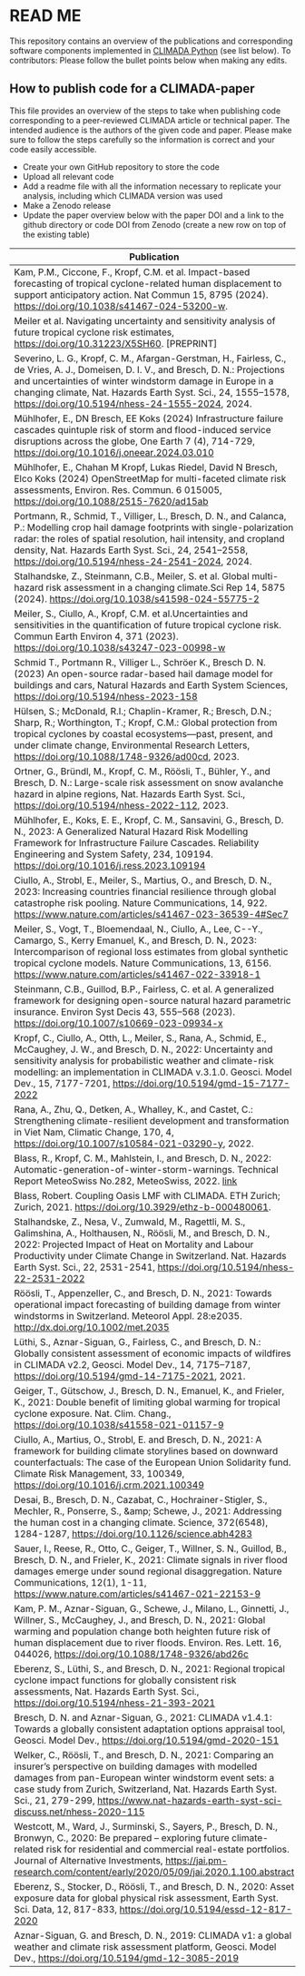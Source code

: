 # READ ME
This repository contains an overview of the publications and corresponding software components implemented in [CLIMADA Python](https://github.com/CLIMADA-project/climada_python) (see list below). 
To contributors: Please follow the bullet points below when making any edits.

## How to publish code for a CLIMADA-paper
This file provides an overview of the steps to take when publishing code corresponding to a peer-reviewed CLIMADA article or technical paper. The intended audience is the authors of the given code and paper. Please make sure to follow the steps carefully so the information is correct and your code easily accessible.

* Create your own GitHub repository to store the code
* Upload all relevant code
* Add a readme file with all the information necessary to replicate your analysis, including which CLIMADA version was used
* Make a Zenodo release
* Update the paper overview below with the paper DOI and a link to the github directory or code DOI from Zenodo (create a new row on top of the existing table)

| Publication                                                                                                                                                                                                                                                                                                                                                  | Code link                                                                                                                                                                    |
|--------------------------------------------------------------------------------------------------------------------------------------------------------------------------------------------------------------------------------------------------------------------------------------------------------------------------------------------------------------|------------------------------------------------------------------------------------------------------------------------------------------------------------------------------|
| Kam, P.M., Ciccone, F., Kropf, C.M. et al. Impact-based forecasting of tropical cyclone-related human displacement to support anticipatory action. Nat Commun 15, 8795 (2024). https://doi.org/10.1038/s41467-024-53200-w.                                                                                                                                                                                                     | https://github.com/manniepmkam/TC_displacement_forecast                                                                                                                                    |
| Meiler et al. Navigating uncertainty and sensitivity analysis of future tropical cyclone risk estimates, https://doi.org/10.31223/X5SH60. [PREPRINT]                                                                                                                                                                                                         | https://doi.org/10.5281/zenodo.10715404                                                                                                                                      |
| Severino, L. G., Kropf, C. M., Afargan-Gerstman, H., Fairless, C., de Vries, A. J., Domeisen, D. I. V., and Bresch, D. N.: Projections and uncertainties of winter windstorm damage in Europe in a changing climate, Nat. Hazards Earth Syst. Sci., 24, 1555–1578, https://doi.org/10.5194/nhess-24-1555-2024, 2024.                                         | code: https://doi.org/10.5281/zenodo.11048701 data: https://doi.org/10.5281/zenodo.11058585                                                                                  |
| Mühlhofer, E., DN Bresch, EE Koks (2024) Infrastructure failure cascades quintuple risk of storm and flood-induced service disruptions across the globe, One Earth 7 (4), 714-729, https://doi.org/10.1016/j.oneear.2024.03.010                                                                                                                              | https://github.com/Evelyn-M/global-service-disruptions                                                                                                                                                                             |
| Mühlhofer, E., Chahan M Kropf, Lukas Riedel, David N Bresch, Elco Koks (2024) OpenStreetMap for multi-faceted climate risk assessments, Environ. Res. Commun. 6 015005, https://doi.org/10.1088/2515-7620/ad15ab                                                                                                                                             | https://github.com/Evelyn-M/osm-climate-risks                                                                                                                                |
| Portmann, R., Schmid, T., Villiger, L., Bresch, D. N., and Calanca, P.: Modelling crop hail damage footprints with single-polarization radar: the roles of spatial resolution, hail intensity, and cropland density, Nat. Hazards Earth Syst. Sci., 24, 2541–2558, https://doi.org/10.5194/nhess-24-2541-2024, 2024.                                         | https://github.com/CLIMADA-project/climada_papers/tree/main/archive/202403_crop_hail_damage_footprint                                                                        |
| Stalhandske, Z., Steinmann, C.B., Meiler, S. et al. Global multi-hazard risk assessment in a changing climate.Sci Rep 14, 5875 (2024). https://doi.org/10.1038/s41598-024-55775-2                                                                                                                                                                            | https://github.com/CLIMADA-project/climada_papers/tree/main/archive/202403_multi_hazard_risk_assessment                                                                      |
| Meiler, S., Ciullo, A., Kropf, C.M. et al.Uncertainties and sensitivities in the quantification of future tropical cyclone risk. Commun Earth Environ 4, 371 (2023). https://doi.org/10.1038/s43247-023-00998-w                                                                                                                                              | https://doi.org/10.5281/zenodo.8073353                                                                                                                                       |
| Schmid T., Portmann R., Villiger L., Schröer K., Bresch D. N. (2023) An open-source radar-based hail damage model for buildings and cars, Natural Hazards and Earth System Sciences, https://doi.org/10.5194/nhess-2023-158                                                                                                                                  | https://doi.org/10.5281/zenodo.10563495 https://github.com/CLIMADA-project/climada_papers/tree/main/archive/202309_hail_damage_model                                         |
| Hülsen, S.; McDonald, R.I.; Chaplin-Kramer, R.; Bresch, D.N.; Sharp, R.; Worthington, T.; Kropf, C.M.: Global protection from tropical cyclones by coastal ecosystems—past, present, and under climate change, Environmental Research Letters, https://doi.org/10.1088/1748-9326/ad00cd, 2023.                                                               | https://doi.org/10.5281/zenodo.8100826 https://github.com/CLIMADA-project/climada_papers/tree/main/archive/202305_coastal_ecosystems_TC                                      |
| Ortner, G., Bründl, M., Kropf, C. M., Röösli, T., Bühler, Y., and Bresch, D. N.: Large-scale risk assessment on snow avalanche hazard in alpine regions, Nat. Hazards Earth Syst. Sci., https://doi.org/10.5194/nhess-2022-112, 2023.                                                                                                                        | https://github.com/CLIMADA-project/climada_papers/tree/main/archive/202305_avalanche_switzerland_present                                                                     |
| Mühlhofer, E., Koks, E. E., Kropf, C. M., Sansavini, G., Bresch, D. N., 2023: A Generalized Natural Hazard Risk Modelling Framework for Infrastructure Failure Cascades. Reliability Engineering and System Safety, 234, 109194. https://doi.org/10.1016/j.ress.2023.109194                                                                                  | https://github.com/CLIMADA-project/climada_papers/tree/main/archive/202208_critical_infrastructure_nw_risks                                                                  |
| Ciullo, A., Strobl, E., Meiler, S., Martius, O., and Bresch, D. N., 2023: Increasing countries financial resilience through global catastrophe risk pooling. Nature Communications, 14, 922. https://www.nature.com/articles/s41467-023-36539-4#Sec7                                                                                                         | https://doi.org/10.5281/zenodo.7371742                                                                                                                                       |
| Meiler, S., Vogt, T., Bloemendaal, N., Ciullo, A., Lee, C--Y., Camargo, S., Kerry Emanuel, K., and Bresch, D. N., 2023: Intercomparison of regional loss estimates from global synthetic tropical cyclone models. Nature Communications, 13, 6156. https://www.nature.com/articles/s41467-022-33918-1                                                        | https://doi.org/10.5281/zenodo.6782091                                                                                                                                       |
| Steinmann, C.B., Guillod, B.P., Fairless, C. et al. A generalized framework for designing open-source natural hazard parametric insurance. Environ Syst Decis 43, 555–568 (2023). https://doi.org/10.1007/s10669-023-09934-x                                                                                                                                 | https://github.com/CLIMADA-project/climada_papers/tree/main/archive/202303_parametric_insurance_framework                                                                    |
| Kropf, C., Ciullo, A., Otth, L., Meiler, S., Rana, A., Schmid, E., McCaughey, J. W., and Bresch, D. N., 2022: Uncertainty and sensitivity analysis for probabilistic weather and climate-risk modelling: an implementation in CLIMADA v.3.1.0. Geosci. Model Dev., 15, 7177-7201, https://doi.org/10.5194/gmd-15-7177-2022                                   | https://github.com/CLIMADA-project/climada_papers/tree/main/archive/202012_unsequa_vietnam_tc_ts                                                                             |
| Rana, A., Zhu, Q., Detken, A., Whalley, K., and Castet, C.: Strengthening climate-resilient development and transformation in Viet Nam, Climatic Change, 170, 4, https://doi.org/10.1007/s10584-021-03290-y, 2022.                                                                                                                                           | https://github.com/arunranain/climada_tc_vietnam                                                                                                                             |
| Blass, R., Kropf, C. M., Mahlstein, I., and Bresch, D. N., 2022: Automatic-generation-of-winter-storm-warnings. Technical Report MeteoSwiss No.282, MeteoSwiss, 2022. [ link ]( https://www.meteoschweiz.admin.ch/home/service-und-publikationen/publikationen.subpage.html/de/data/publications/2022/6/automatic-generation-of-winter-storm-warnings.html ) |                                                                                                                                                                              |
| Blass, Robert. Coupling Oasis LMF with CLIMADA. ETH Zurich; Zurich, 2021. https://doi.org/10.3929/ethz-b-000480061.                                                                                                                                                                                                                                          | Tutorial (and all the code) here:  https://github.com/CLIMADA-project/climada_petals/blob/feature/ktools/doc/tutorial/ktools_examples.ipynb                                  |
| Stalhandske, Z., Nesa, V., Zumwald, M., Ragettli, M. S., Galimshina, A., Holthausen, N., Röösli, M., and Bresch, D. N., 2022: Projected Impact of Heat on Mortality and Labour Productivity under Climate Change in Switzerland. Nat. Hazards Earth Syst. Sci., 22, 2531-2541, https://doi.org/10.5194/nhess-22-2531-2022                                    | https://doi.org/10.5281/zenodo.6908285 https://github.com/zeliest/heat_mortality_productivity_impacts                                                                        |
| Röösli, T., Appenzeller, C., and Bresch, D. N., 2021: Towards operational impact forecasting of building damage from winter windstorms in Switzerland. Meteorol Appl. 28:e2035. http://dx.doi.org/10.1002/met.2035                                                                                                                                           |                                                                                                                                                                              |
| Lüthi, S., Aznar-Siguan, G., Fairless, C., and Bresch, D. N.: Globally consistent assessment of economic impacts of wildfires in CLIMADA v2.2, Geosci. Model Dev., 14, 7175–7187, https://doi.org/10.5194/gmd-14-7175-2021, 2021.                                                                                                                            | https://github.com/CLIMADA-project/climada_papers/tree/main/archive/211312_climada_wildfire                                                                                  |
| Geiger, T., Gütschow, J., Bresch, D. N., Emanuel, K., and Frieler, K., 2021: Double benefit of limiting global warming for tropical cyclone exposure. Nat. Clim. Chang., https://doi.org/10.1038/s41558-021-01157-9                                                                                                                                          | https://github.com/CLIMADA-project/climada_python/releases/tag/v2.2.0 https://github.com/CLIMADA-project/climada_petals/blob/main/doc/tutorial/climada_hazard_emulator.ipynb |
| Ciullo, A., Martius, O., Strobl, E. and Bresch, D. N., 2021: A framework for building climate storylines based on downward counterfactuals: The case of the European Union Solidarity fund. Climate Risk Management, 33, 100349, https://doi.org/10.1016/j.crm.2021.100349                                                                                   |                                                                                                                                                                              |
| Desai, B., Bresch, D. N., Cazabat, C., Hochrainer-Stigler, S., Mechler, R., Ponserre, S., &amp;amp; Schewe, J., 2021: Addressing the human cost in a changing climate. Science, 372(6548), 1284-1287, https://doi.org/10.1126/science.abh4283                                                                                                                |                                                                                                                                                                              |
| Sauer, I., Reese, R., Otto, C., Geiger, T., Willner, S. N., Guillod, B., Bresch, D. N., and Frieler, K., 2021: Climate signals in river flood damages emerge under sound regional disaggregation. Nature Communications, 12(1), 1-11, https://www.nature.com/articles/s41467-021-22153-9                                                                     | https://github.com/CLIMADA-project/climada_papers/tree/main/archive/202010_flood_attribution                                                                                 |
| Kam, P. M., Aznar-Siguan, G., Schewe, J., Milano, L., Ginnetti, J., Willner, S., McCaughey, J., and Bresch, D. N., 2021: Global warming and population change both heighten future risk of human displacement due to river floods. Environ. Res. Lett. 16, 044026, https://doi.org/10.1088/1748-9326/abd26c                                                  | https://github.com/CLIMADA-project/climada_papers/tree/main/archive/202008_global_flood_displacement                                                                         |
| Eberenz, S., Lüthi, S., and Bresch, D. N., 2021: Regional tropical cyclone impact functions for globally consistent risk assessments, Nat. Hazards Earth Syst. Sci., https://doi.org/10.5194/nhess-21-393-2021                                                                                                                                               | https://doi.org/10.5281/zenodo.4478341 https://github.com/CLIMADA-project/climada_papers/tree/main/archive/202005_tropical_cyclone_calibration                               |
| Bresch, D. N. and Aznar-Siguan, G., 2021: CLIMADA v1.4.1: Towards a globally consistent adaptation options appraisal tool, Geosci. Model Dev., https://doi.org/10.5194/gmd-2020-151                                                                                                                                                                          | https://github.com/CLIMADA-project/climada_papers/tree/main/archive/202008_climada_adaptation                                                                                |
| Welker, C., Röösli, T., and Bresch, D. N., 2021: Comparing an insurer’s perspective on building damages with modelled damages from pan-European winter windstorm event sets: a case study from Zurich, Switzerland, Nat. Hazards Earth Syst. Sci., 21, 279-299, https://www.nat-hazards-earth-syst-sci-discuss.net/nhess-2020-115                            | https://github.com/CLIMADA-project/climada_papers/tree/main/archive/202002_winter_windstorms_model                                                                           |
| Westcott, M., Ward, J., Surminski, S., Sayers, P., Bresch, D. N., Bronwyn, C., 2020: Be prepared – exploring future climate-related risk for residential and commercial real-estate portfolios. Journal of Alternative Investments, https://jai.pm-research.com/content/early/2020/05/09/jai.2020.1.100.abstract                                             |                                                                                                                                                                              |
| Eberenz, S., Stocker, D., Röösli, T., and Bresch, D. N., 2020: Asset exposure data for global physical risk assessment, Earth Syst. Sci. Data, 12, 817-833, https://doi.org/10.5194/essd-12-817-2020                                                                                                                                                         | https://github.com/CLIMADA-project/climada_papers/tree/main/archive/201903_litpop_exposure_data_model                                                                        |
| Aznar-Siguan, G. and Bresch, D. N., 2019: CLIMADA v1: a global weather and climate risk assessment platform, Geosci. Model Dev., https://doi.org/10.5194/gmd-12-3085-2019                                                                                                                                                                                    | https://github.com/CLIMADA-project/climada_papers/tree/main/archive/201812_climada_risk_assessment                                                                           |
